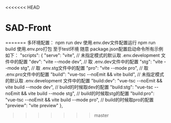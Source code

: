 <<<<<<< HEAD
# SAD-Front
=======
多环境配置：
npm run dev 使用.env.dev文件配置运行
npm run build 使用.env.pro打包
至于test环境 随意
package.json配置启动命令所有示例如下：
"scripts": {
    "serve": "vite",   // 未指定模式的默认取 .env.development 文件中的配置
    "dev": "vite --mode dev",   // 取 .env.dev文件中的配置
    "stg": "vite --mode stg",  // 取 .env.stg文件中的配置
    "pro": "vite --mode pro",   // 取 .env.pro文件中的配置
    "build": "vue-tsc --noEmit && vite build",    // 未指定模式的默认取 .env.development 文件中的配置
    "build:dev": "vue-tsc --noEmit && vite build --mode dev",    // build的时候取dev的配置
    "build:stg": "vue-tsc --noEmit && vite build --mode stg",      // build的时候取stg的配置
    "build:pro": "vue-tsc --noEmit && vite build --mode pro", 	// build的时候取pro的配置
    "preview": "vite preview"
  },

>>>>>>> master
